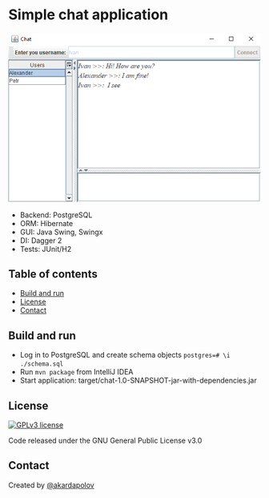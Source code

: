 # Simple chat application

![ChatApplication](media/main.png)

- Backend: PostgreSQL
- ORM: Hibernate
- GUI: Java Swing, Swingx
- DI: Dagger 2
- Tests: JUnit/H2

## Table of contents

- [Build and run](#Build-and-run)
- [License](#license)
- [Contact](#contact)

## Build and run
- Log in to PostgreSQL and create schema objects `postgres=# \i ./schema.sql`
- Run `mvn package` from IntelliJ IDEA
- Start application: target/chat-1.0-SNAPSHOT-jar-with-dependencies.jar

## License
[![GPLv3 license](https://img.shields.io/badge/License-GPLv3-blue.svg)](http://perso.crans.org/besson/LICENSE.html)

  Code released under the GNU General Public License v3.0
  
## Contact
  Created by [@akardapolov](mailto:akardapolov@gmail.com)